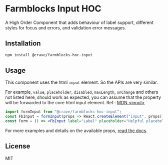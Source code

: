 # Farmblocks Input HOC

A High Order Component that adds behaviour of label support, different styles
for focus and errors, and validation error messages.

## Installation

```bash
npm install @crave/farmblocks-hoc-input
```

## Usage

This component uses the html `input` element. So the APIs are very similar.

For example, `value`, `placeholder`, `disabled`, `maxLength`, `onChange` and
others not listed here, should work as expected, you can assume that the
property will be forwarded to the core html input element. Ref.:
[MDN &lt;input&gt;](https://developer.mozilla.org/en-US/docs/Web/HTML/Element/input)

```jsx
import formInput from "@crave/farmblocks-hoc-input";
const FbInput = formInput(props => React.createElement("input", props));
const Form = () => <FbInput label="Label" placeholder="Helpful placeholder" />;
```

For more examples and details on the available props, [read the docs](https://cravefood.github.io/farmblocks/?path=/docs/form-hoc-forminput--basic#hoc-input).

## License

MIT
